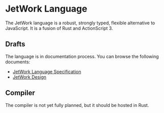 # JetWork Language

The JetWork language is a robust, strongly typed, flexible alternative to JavaScript. It is a fusion of Rust and ActionScript 3.

## Drafts

The language is in documentation process. You can browse the following documents:

* [JetWork Language Specification](spec/README.md)
* [JetWork Design](draftDocuments/0.1.0/design.md)

## Compiler

The compiler is not yet fully planned, but it should be hosted in Rust.